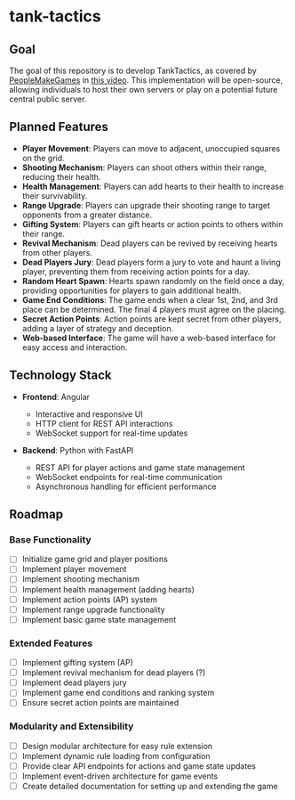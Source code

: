 # tank-tactics

## Goal

The goal of this repository is to develop TankTactics, as covered by [PeopleMakeGames](https://www.youtube.com/@PeopleMakeGames) in [this video](https://www.youtube.com/watch?v=aOYbR-Q_4Hs). This implementation will be open-source, allowing individuals to host their own servers or play on a potential future central public server.

## Planned Features

- **Player Movement**: Players can move to adjacent, unoccupied squares on the grid.
- **Shooting Mechanism**: Players can shoot others within their range, reducing their health.
- **Health Management**: Players can add hearts to their health to increase their survivability.
- **Range Upgrade**: Players can upgrade their shooting range to target opponents from a greater distance.
- **Gifting System**: Players can gift hearts or action points to others within their range.
- **Revival Mechanism**: Dead players can be revived by receiving hearts from other players.
- **Dead Players Jury**: Dead players form a jury to vote and haunt a living player, preventing them from receiving action points for a day.
- **Random Heart Spawn**: Hearts spawn randomly on the field once a day, providing opportunities for players to gain additional health.
- **Game End Conditions**: The game ends when a clear 1st, 2nd, and 3rd place can be determined. The final 4 players must agree on the placing.
- **Secret Action Points**: Action points are kept secret from other players, adding a layer of strategy and deception.
- **Web-based Interface**: The game will have a web-based interface for easy access and interaction.

## Technology Stack

- **Frontend**: Angular
  - Interactive and responsive UI
  - HTTP client for REST API interactions
  - WebSocket support for real-time updates

- **Backend**: Python with FastAPI
  - REST API for player actions and game state management
  - WebSocket endpoints for real-time communication
  - Asynchronous handling for efficient performance

## Roadmap

### Base Functionality
- [ ] Initialize game grid and player positions
- [ ] Implement player movement
- [ ] Implement shooting mechanism
- [ ] Implement health management (adding hearts)
- [ ] Implement action points (AP) system
- [ ] Implement range upgrade functionality
- [ ] Implement basic game state management

### Extended Features
- [ ] Implement gifting system (AP)
- [ ] Implement revival mechanism for dead players (?)
- [ ] Implement dead players jury
- [ ] Implement game end conditions and ranking system
- [ ] Ensure secret action points are maintained

### Modularity and Extensibility
- [ ] Design modular architecture for easy rule extension
- [ ] Implement dynamic rule loading from configuration
- [ ] Provide clear API endpoints for actions and game state updates
- [ ] Implement event-driven architecture for game events
- [ ] Create detailed documentation for setting up and extending the game
